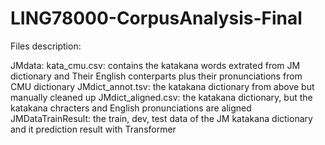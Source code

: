 # LING78000-CorpusAnalysis-Final

Files description:

JMdata:
      kata_cmu.csv: contains the katakana words extrated from JM dictionary and Their English conterparts plus their pronunciations from CMU dictionary
      JMdict_annot.tsv: the katakana dictionary from above but manually cleaned up
      JMdict_aligned.csv: the katakana dictionary, but the katakana chracters and English pronunciations are aligned
      JMDataTrainResult: the train, dev, test data of the JM katakana dictionary and it prediction result with Transformer
